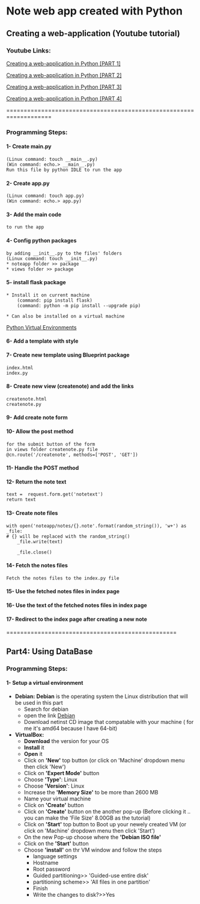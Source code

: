 # Note web app created with Python

## Creating a web-application (Youtube tutorial)

### Youtube Links:
[Creating a web-application in Python [PART 1]](https://www.youtube.com/watch?v=Dqd8ZHWErpE)

[Creating a web-application in Python [PART 2]](https://www.youtube.com/watch?v=2Nuhh_C4FbM&t=6s)

[Creating a web-application in Python [PART 3]](https://www.youtube.com/watch?v=TwpUpVpknCE)

[Creating a web-application in Python [PART 4]](https://www.youtube.com/watch?v=2SPjxL-66AM)

===================================================================

### Programming Steps:

#### 1- Create __main__.py 
    (Linux command: touch __main__.py)
    (Win command: echo.> __main__.py)
    Run this file by python IDLE to run the app 

#### 2- Create app.py 
    (Linux command: touch app.py)
    (Win command: echo.> app.py)

#### 3- Add the main code
    to run the app

#### 4- Config python packages
    by adding __init__.py to the files' folders
    (Linux command: touch __init__.py)
    * noteapp folder >> package
    * views folder >> package
    
#### 5- install flask package
    * Install it on current machine
        (command: pip install flask)
        (command: python -m pip install --upgrade pip)
    
    * Can also be installed on a virtual machine
[Python Virtual Environments](https://realpython.com/python-virtual-environments-a-primer/)

#### 6- Add a template with style
    
#### 7- Create new template using Blueprint package
    index.html
    index.py

#### 8- Create new view (createnote) and add the links
    createnote.html
    createnote.py

#### 9- Add create note form

#### 10- Allow the post method
    for the submit button of the form
    in views folder createnote.py file
    @cn.route('/createnote', methods=['POST', 'GET'])
    
#### 11- Handle the POST method

#### 12- Return the note text
    text =  request.form.get('notetext')
    return text
    
#### 13- Create note files
    with open('noteapp/notes/{}.note'.format(random_string()), 'w+') as _file:
    # {} will be replaced with the random_string()
        _file.write(text)

        _file.close()
        
#### 14- Fetch the notes files
    Fetch the notes files to the index.py file
    
#### 15- Use the fetched notes files in index page

#### 16- Use the text of the fetched notes files in index page

#### 17- Redirect to the index page after creating a new note

        
=================================================

## Part4: Using DataBase
### Programming Steps:

#### 1- Setup a virtual environment
* **Debian:**
    **Debian** is the operating system the Linux distribution that will be used in this part
    * Search for debian
    * open the link [Debian](https://www.debian.org/CD/netinst/)     
    * Download netinst CD image that compatable with your machine
        ( for me it's amd64 because I have 64-bit)
* **VirtualBox:**
    * **Download** the version for your OS
    * **Install** it
    * **Open** it
    * Click on **'New'** top button 
        (or click on 'Machine' dropdown menu then click 'New')
    * Click on **'Expert Mode'** button
    * Choose **'Type'**: Linux
    * Choose **'Version'**: Linux 
    * Increase the **'Memory Size'** to be more than 2600 MB
    * Name your virtual machine
    * Click on **'Create'** button
    * Click on **'Create'** button on the another pop-up
        (Before clicking it .. you can make the 'File Size' 8.00GB as the tutorial)
    * Click on **'Start'** top button to Boot up your newely created VM
        (or click on 'Machine' dropdown menu then click 'Start')
    * On the new Pop-up choose where the **'Debian ISO file'**
    * Click on the **'Start'** button
    * Choose **'install'** on thr VM window and follow the steps
        * language settings
        * Hostname
        * Root password
        * Guided partitioning>> 'Guided-use entire disk'
        * partitioning scheme>> 'All files in one partition'
        * Finish
        * Write the changes to disk?>>Yes
        
    
    
        